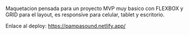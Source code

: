 Maquetacion pensada para un proyecto MVP muy basico con FLEXBOX y GRID para el layout, es responsive para celular, tablet y escritorio.

Enlace al deploy: https://pampasound.netlify.app/
